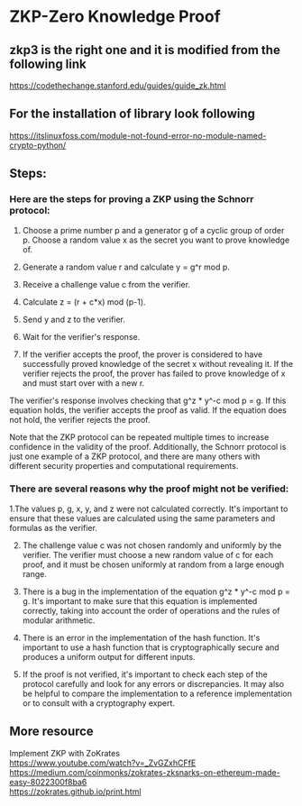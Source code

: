 # ZKP-Zero Knowledge Proof <br />
## zkp3 is the right one and it is modified from the following link <br />
https://codethechange.stanford.edu/guides/guide_zk.html<br />
## For the installation of library look following<br />
https://itslinuxfoss.com/module-not-found-error-no-module-named-crypto-python/<br />


## Steps:
### Here are the steps for proving a ZKP using the Schnorr protocol:

1. Choose a prime number p and a generator g of a cyclic group of order p. Choose a random value x as the secret you want to prove knowledge of.<br />

2. Generate a random value r and calculate y = g^r mod p.<br />

3. Receive a challenge value c from the verifier.<br />

4. Calculate z = (r + c*x) mod (p-1).<br />

5. Send y and z to the verifier.<br />

6. Wait for the verifier's response.<br />

7. If the verifier accepts the proof, the prover is considered to have successfully proved knowledge of the secret x without revealing it. If the verifier rejects the proof, the prover has failed to prove knowledge of x and must start over with a new r.<br />

The verifier's response involves checking that g^z * y^-c mod p = g. If this equation holds, the verifier accepts the proof as valid. If the equation does not hold, the verifier rejects the proof.<br />

Note that the ZKP protocol can be repeated multiple times to increase confidence in the validity of the proof. Additionally, the Schnorr protocol is just one example of a ZKP protocol, and there are many others with different security properties and computational requirements.<br />


### There are several reasons why the proof might not be verified:

1.The values p, g, x, y, and z were not calculated correctly. It's important to ensure that these values are calculated using the same parameters and formulas as the verifier.

2. The challenge value c was not chosen randomly and uniformly by the verifier. The verifier must choose a new random value of c for each proof, and it must be chosen uniformly at random from a large enough range.

3. There is a bug in the implementation of the equation g^z * y^-c mod p = g. It's important to make sure that this equation is implemented correctly, taking into account the order of operations and the rules of modular arithmetic.

4. There is an error in the implementation of the hash function. It's important to use a hash function that is cryptographically secure and produces a uniform output for different inputs.

5. If the proof is not verified, it's important to check each step of the protocol carefully and look for any errors or discrepancies. It may also be helpful to compare the implementation to a reference implementation or to consult with a cryptography expert.

## More resource <br/>
Implement ZKP with ZoKrates <br/>
https://www.youtube.com/watch?v=_ZvGZxhCFfE <br/>
https://medium.com/coinmonks/zokrates-zksnarks-on-ethereum-made-easy-8022300f8ba6 <br/>
https://zokrates.github.io/print.html
